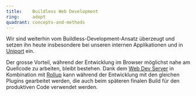 ```yaml
---
title:    Buildless Web Development  
ring:     adopt  
quadrant: concepts-and-methods
---
```


Wir sind weiterhin vom Buildless-Development-Ansatz überzeugt und setzen ihn heute insbesondere bei unseren internen
Applikationen und in [Uniport][uniport] ein.

Der grosse Vorteil, während der Entwicklung im Browser möglichst nahe am Quellcode zu arbeiten, bleibt bestehen. Dank
dem [Web Dev Server][web-dev-server] in Kombination mit [Rollup][rollup] kann während der Entwicklung mit den gleichen
Plugins gearbeitet werden, die auch beim späteren finalen Build für den produktiven Code verwendet werden.

[uniport]: https://uniport.ch
[web-dev-server]: /tools/web-dev-server
[rollup]: https://rollupjs.org
